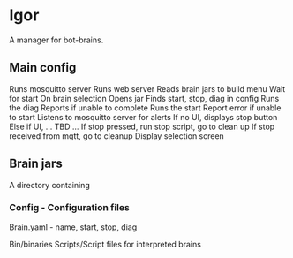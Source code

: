 # Igor

A manager for bot-brains.

## Main config

Runs mosquitto server
Runs web server
Reads brain jars to build menu
Wait for start
On brain selection
    Opens jar
    Finds start, stop, diag in config
    Runs the diag
    Reports if unable to complete
    Runs the start
    Report error if unable to start
    Listens to mosquitto server for alerts
    If no UI, displays stop button
    Else if UI, ... TBD ...
    If stop pressed, run stop script, go to clean up
    If stop received from mqtt, go to cleanup
    Display selection screen

## Brain jars

A directory containing

### Config - Configuration files

Brain.yaml - name, start, stop, diag


Bin/binaries
Scripts/Script files for interpreted brains



